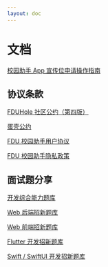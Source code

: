 ```yaml
---
layout: doc
---
```

# 文档

[校园助手 App 宣传位申请操作指南](https://danxi-dev.feishu.cn/wiki/NfSfwq5I2izsbbkTcNdcnbgXnrf)

<!-- [账户注销操作指南](/doc/delete-account) -->

<!-- [旦夕网址导航](https://danxi-dev.feishu.cn/wiki/wikcntQ9NfyYwloCJZqNjbtOOBg) -->

<!-- [常见问题 (FAQ)](https://danxi-dev.feishu.cn/wiki/wikcnrPPGDCiTODBYRkdwLlHH65) -->

<!-- [旦夕团队招新](https://danxi-dev.feishu.cn/wiki/wikcn6MwNEtwXvpMWyiQN5ViBrd) -->

## 协议条款

<!-- [旦夕社区服务使用协议](/doc/community-user-agreement)

[旦夕社区服务隐私政策](/doc/community-privacy) -->

[FDUHole 社区公约（第四版）](/doc/fduhole-community-convention)

[蛋壳公约](/doc/danke-community-convention)

[FDU 校园助手用户协议](/doc/app-terms-and-condition)

[FDU 校园助手隐私政策](/doc/app-privacy)

## 面试题分享

[开发综合能力题库](https://danxi-dev.feishu.cn/wiki/wikcnSNXWCApHrjz0os29zH71be)

[Web 后端招新题库](https://danxi-dev.feishu.cn/wiki/wikcny6xFeSZIQ81OrjymyPKLLd)

[Web 前端招新题库](https://danxi-dev.feishu.cn/wiki/wikcnBqJuUDPb5c400TyT8xqwBc)

[Flutter 开发招新题库](https://danxi-dev.feishu.cn/wiki/wikcnS5k2mRMeLQ6iZF2I9kQMus)

[Swift / SwiftUI 开发招新题库](https://danxi-dev.feishu.cn/wiki/wikcnRw4Ds87edR0yJJ5SZifTmc)

<!-- ## 透明度报告

[旦夕用户隐私报告 2023 年上半年刊](https://danxi-dev.feishu.cn/file/PQmAbayRtoU6bCxQhlWcJANEn6d)

[旦夕用户隐私报告 2022 年下半年刊](https://danxi-dev.feishu.cn/file/boxcnKNbTjbwrWFr4WK5iaAA0Qd)

[旦夕用户隐私报告 2022 年上半年刊](https://danxi-dev.feishu.cn/file/boxcnuvAt5nr7zMw0tgbqTvd90e) -->
